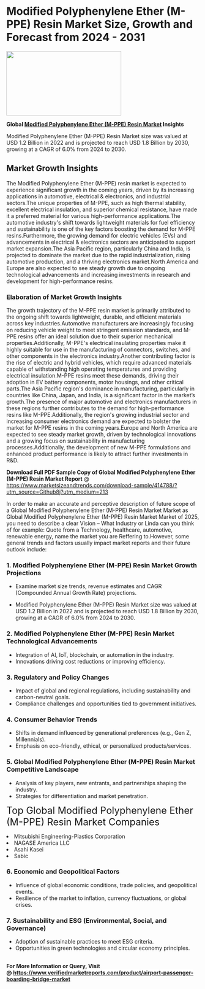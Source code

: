 <H1>Modified Polyphenylene Ether (M-PPE) Resin Market Size, Growth and Forecast from 2024 - 2031</H1><img class="aligncenter size-medium wp-image-584254" src="https://thirdeyenews.in/wp-content/uploads/2024/09/Global-Market-Research-300x168.jpeg" alt="" width="300" height="168" /><p><strong>Global&nbsp;<a href="https://www.marketsizeandtrends.com/download-sample/414788/?utm_source=Github8j?utm_medium=213">Modified Polyphenylene Ether (M-PPE) Resin Market</a> Insights</strong></p><p>Modified Polyphenylene Ether (M-PPE) Resin Market size was valued at USD 1.2 Billion in 2022 and is projected to reach USD 1.8 Billion by 2030, growing at a CAGR of 6.0% from 2024 to 2030.</p><p><h2>Market Growth Insights</h2> The Modified Polyphenylene Ether (M-PPE) resin market is expected to experience significant growth in the coming years, driven by its increasing applications in automotive, electrical & electronics, and industrial sectors.The unique properties of M-PPE, such as high thermal stability, excellent electrical insulation, and superior chemical resistance, have made it a preferred material for various high-performance applications.The automotive industry's shift towards lightweight materials for fuel efficiency and sustainability is one of the key factors boosting the demand for M-PPE resins.Furthermore, the growing demand for electric vehicles (EVs) and advancements in electrical & electronics sectors are anticipated to support market expansion.The Asia Pacific region, particularly China and India, is projected to dominate the market due to the rapid industrialization, rising automotive production, and a thriving electronics market.North America and Europe are also expected to see steady growth due to ongoing technological advancements and increasing investments in research and development for high-performance resins. <h3>Elaboration of Market Growth Insights</h3> The growth trajectory of the M-PPE resin market is primarily attributed to the ongoing shift towards lightweight, durable, and efficient materials across key industries.Automotive manufacturers are increasingly focusing on reducing vehicle weight to meet stringent emission standards, and M-PPE resins offer an ideal solution due to their superior mechanical properties.Additionally, M-PPE's electrical insulating properties make it highly suitable for use in the manufacturing of connectors, switches, and other components in the electronics industry.Another contributing factor is the rise of electric and hybrid vehicles, which require advanced materials capable of withstanding high operating temperatures and providing electrical insulation.M-PPE resins meet these demands, driving their adoption in EV battery components, motor housings, and other critical parts.The Asia Pacific region's dominance in manufacturing, particularly in countries like China, Japan, and India, is a significant factor in the market’s growth.The presence of major automotive and electronics manufacturers in these regions further contributes to the demand for high-performance resins like M-PPE.Additionally, the region's growing industrial sector and increasing consumer electronics demand are expected to bolster the market for M-PPE resins in the coming years.Europe and North America are expected to see steady market growth, driven by technological innovations and a growing focus on sustainability in manufacturing processes.Additionally, the development of new M-PPE formulations and enhanced product performance is likely to attract further investments in R&D.</p><p><span class=""><strong>Download Full PDF Sample Copy of Global Modified Polyphenylene Ether (M-PPE) Resin Market Report</strong> @ <a href="https://www.marketsizeandtrends.com/download-sample/414788/?utm_source=Github8j?utm_medium=213" target="_blank">https://www.marketsizeandtrends.com/download-sample/414788/?utm_source=Github8j?utm_medium=213</a></span></p><p>In order to make an accurate and perceptive description of future scope of a Global&nbsp;Modified Polyphenylene Ether (M-PPE) Resin Market Market as Global&nbsp;Modified Polyphenylene Ether (M-PPE) Resin Market Market of 2025, you need to describe a clear Vision &ndash; What Industry or Linda can you think of for example: Quote from a Technology, healthcare, automotive, renewable energy, name the market you are Reffering to.However, some general trends and factors usually impact market reports and their future outlook include:</p><h3>1.&nbsp;<strong>Modified Polyphenylene Ether (M-PPE) Resin Market Growth Projections</strong></h3><ul><li>Examine market size trends, revenue estimates and CAGR (Compounded Annual Growth Rate) projections.</li><li><p>Modified Polyphenylene Ether (M-PPE) Resin Market size was valued at USD 1.2 Billion in 2022 and is projected to reach USD 1.8 Billion by 2030, growing at a CAGR of 6.0% from 2024 to 2030.</p></li></ul><h3>2.&nbsp;<strong>Modified Polyphenylene Ether (M-PPE) Resin Market Technological Advancements</strong></h3><ul><li>Integration of AI, IoT, blockchain, or automation in the industry.</li><li>Innovations driving cost reductions or improving efficiency.</li></ul><h3>3.&nbsp;<strong>Regulatory and Policy Changes</strong></h3><ul><li>Impact of global and regional regulations, including sustainability and carbon-neutral goals.</li><li>Compliance challenges and opportunities tied to government initiatives.</li></ul><h3>4.&nbsp;<strong>Consumer Behavior Trends</strong></h3><ul><li>Shifts in demand influenced by generational preferences (e.g., Gen Z, Millennials).</li><li>Emphasis on eco-friendly, ethical, or personalized products/services.</li></ul><h3>5.&nbsp;<strong>Global Modified Polyphenylene Ether (M-PPE) Resin Market Competitive Landscape</strong></h3><ul><li>Analysis of key players, new entrants, and partnerships shaping the industry.</li><li>Strategies for differentiation and market penetration.</li></ul><p data-pm-slice="1 1 []"><span style="color: inherit; font-family: inherit; font-size: 25px;">Top Global Modified Polyphenylene Ether (M-PPE) Resin Market Companies</span></p><div class="" data-test-id=""><p><li>Mitsubishi Engineering-Plastics Corporation</li><li> NAGASE America LLC</li><li> Asahi Kasei</li><li> Sabic</li></p></div><h3>6.&nbsp;<strong>Economic and Geopolitical Factors</strong></h3><ul><li>Influence of global economic conditions, trade policies, and geopolitical events.</li><li>Resilience of the market to inflation, currency fluctuations, or global crises.</li></ul><h3>7.&nbsp;<strong>Sustainability and ESG (Environmental, Social, and Governance)</strong></h3><ul><li>Adoption of sustainable practices to meet ESG criteria.</li><li>Opportunities in green technologies and circular economy principles.</li></ul><h2><strong style="font-size: 14px;">For More Information or Query, Visit @&nbsp;</strong><a style="background-color: #ffffff; font-size: 14px;" href="https://www.marketsizeandtrends.com/report/modified-polyphenylene-ether-m-ppe-resin-market/" target="_blank">https://www.verifiedmarketreports.com/product/airport-passenger-boarding-bridge-market</a></h2>